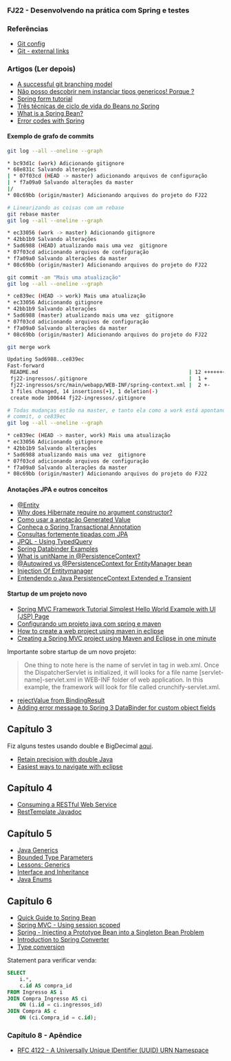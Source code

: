 ### FJ22 - Desenvolvendo na prática com Spring e testes

### Referências

- [Git config](https://git-scm.com/docs/git-config)
- [Git - external links](https://git-scm.com/doc/ext)


### Artigos (Ler depois)

- [A successful git branching model](https://nvie.com/posts/a-successful-git-branching-model/)
- [Não posso descobrir nem instanciar tipos genericos! Porque ?](https://blog.caelum.com.br/nao-posso-descobrir-nem-instanciar-tipos-genericos-porque/)
- [Spring form tutorial](https://www.baeldung.com/spring-mvc-form-tutorial)
- [Três técnicas de ciclo de vida do Beans no Spring](https://imasters.com.br/back-end/tres-tecnicas-de-ciclo-de-vida-dos-beans-no-spring)
- [What is a Spring Bean?](https://www.baeldung.com/spring-bean)
- [Error codes with Spring](https://www.logicbig.com/tutorials/spring-framework/spring-core/error-codes.html)
#### Exemplo de grafo de commits

```sh
git log --all --oneline --graph

* bc93d1c (work) Adicionando gitignore
* 68e831c Salvando alterações
| * 07f03cd (HEAD -> master) adicionando arquivos de configuração
| * f7a09a0 Salvando alterações da master
|/  
* 08c69bb (origin/master) Adicionando arquivos do projeto do FJ22

# Linearizando as coisas com um rebase
git rebase master
git log --all --oneline --graph

* ec33056 (work -> master) Adicionando gitignore
* 42bb1b9 Salvando alterações
* 5ad6988 (HEAD) atualizando mais uma vez  gitignore
* 07f03cd adicionando arquivos de configuração
* f7a09a0 Salvando alterações da master
* 08c69bb (origin/master) Adicionando arquivos do projeto do FJ22

git commit -am "Mais uma atualização"
git log --all --oneline --graph

* ce839ec (HEAD -> work) Mais uma atualização
* ec33056 Adicionando gitignore
* 42bb1b9 Salvando alterações
* 5ad6988 (master) atualizando mais uma vez  gitignore
* 07f03cd adicionando arquivos de configuração
* f7a09a0 Salvando alterações da master
* 08c69bb (origin/master) Adicionando arquivos do projeto do FJ22

git merge work

Updating 5ad6988..ce839ec
Fast-forward
 README.md                                                 | 12 ++++++++++++
 fj22-ingressos/.gitignore                                 |  1 +
 fj22-ingressos/src/main/webapp/WEB-INF/spring-context.xml |  2 +-
 3 files changed, 14 insertions(+), 1 deletion(-)
 create mode 100644 fj22-ingressos/.gitignore

# Todas mudanças estão na master, e tanto ela como a work está apontando para o mesmo
# commit, o ce839ec
git log --all --oneline --graph

* ce839ec (HEAD -> master, work) Mais uma atualização
* ec33056 Adicionando gitignore
* 42bb1b9 Salvando alterações
* 5ad6988 atualizando mais uma vez  gitignore
* 07f03cd adicionando arquivos de configuração
* f7a09a0 Salvando alterações da master
* 08c69bb (origin/master) Adicionando arquivos do projeto do FJ22

```

#### Anotações JPA e outros conceitos
- [@Entity](https://www.oracle.com/technetwork/middleware/ias/entity-annotations-090770.html)
- [Why does Hibernate require no argument constructor?](https://stackoverflow.com/questions/2935826/why-does-hibernate-require-no-argument-constructor/29433238#29433238)
- [Como usar a anotação Generated Value](https://www.devmedia.com.br/jpa-como-usar-a-anotacao-generatedvalue/38592)
- [Conheça o Spring Transactional Annotation](https://www.devmedia.com.br/conheca-o-spring-transactional-annotations/32472)
- [Consultas fortemente tipadas com JPA](https://blog.caelum.com.br/consultas-fortemente-tipadas-com-jpa/)
- [JPQL - Using TypedQuery](https://www.logicbig.com/tutorials/java-ee-tutorial/jpa/jpql-typed-query.html)
- [Spring Databinder Examples](https://www.logicbig.com/how-to/code-snippets/jcode-spring-framework-databinder.html)
- [What is unitName in @PersistenceContext?](https://coderanch.com/t/481448/certification/unitName-PersistenceContext)
- [@Autowired vs @PersistenceContext for EntityManager bean](https://stackoverflow.com/questions/31335211/autowired-vs-persistencecontext-for-entitymanager-bean)
- [Injection Of Entitymanager](https://tomee.apache.org/examples-trunk/injection-of-entitymanager/README.html)
- [Entendendo o Java PersistenceContext Extended e Transient](https://www.devmedia.com.br/entendendo-o-java-persistencecontext-extended-e-transient/30493)


#### Startup de um projeto novo

- [Spring MVC Framework Tutorial Simplest Hello World Example with UI (JSP) Page](https://crunchify.com/simplest-spring-mvc-hello-world-example-tutorial-spring-model-view-controller-tips/)
- [Configurando um projeto java com spring e maven](http://www.ciceroednilson.com.br/configurando-um-projeto-java-com-spring-mvc-e-maven/)
- [How to create a web project using maven in eclipse](https://dzone.com/articles/how-to-create-a-web-project-using-maven-in-eclipse-1)
- [Creating a Spring MVC project using Maven and Eclipse in one minute](https://www.codejava.net/frameworks/spring/creating-a-spring-mvc-project-using-maven-and-eclipse-in-one-minute)

Importante sobre startup de um novo projeto: 

> One thing to note here is the name of servlet in <servlet-name> tag in web.xml. Once the DispatcherServlet is initialized, it will looks for a file name [servlet-name]-servlet.xml  in WEB-INF folder of web application. In this example, the framework will look for file called crunchify-servlet.xml.

- [rejectValue from BindingResult](https://docs.spring.io/spring/docs/3.1.x/javadoc-api/org/springframework/validation/Errors.html#rejectValue%28java.lang.String,%20java.lang.String,%20java.lang.String%29)
- [Adding error message to Spring 3 DataBinder for custom object fields](https://stackoverflow.com/questions/12107503/adding-error-message-to-spring-3-databinder-for-custom-object-fields)

## Capítulo 3

Fiz alguns testes usando double e BigDecimal [aqui](https://gist.github.com/fllsouto/687e02c67d2b4f9d4f6a60a0bc464ef5).

- [Retain precision with double Java](https://stackoverflow.com/questions/322749/retain-precision-with-double-in-java)
- [Easiest ways to navigate with eclipse](https://dzone.com/articles/easiest-ways-navigate-methods)

## Capítulo 4

- [Consuming a RESTful Web Service](https://spring.io/guides/gs/consuming-rest/)
- [RestTemplate Javadoc](https://docs.spring.io/spring-framework/docs/current/javadoc-api/org/springframework/web/client/RestTemplate.html)

## Capítulo 5

- [Java Generics](https://www.tutorialspoint.com/java/java_generics)
- [Bounded Type Parameters](https://docs.oracle.com/javase/tutorial/java/generics/bounded.html)
- [Lessons: Generics](https://docs.oracle.com/javase/tutorial/extra/generics/index.html)
- [Interface and Inheritance](https://docs.oracle.com/javase/tutorial/java/IandI/index.html)
- [Java Enums](https://docs.oracle.com/javase/tutorial/java/javaOO/enum.html)

## Capítulo 6
- [Quick Guide to Spring Bean](https://www.baeldung.com/spring-bean-scopes)
- [Spring MVC - Using session scoped](https://www.logicbig.com/tutorials/spring-framework/spring-web-mvc/spring-mvc-session-scope.html)
- [Spring - Injecting a Prototype Bean into a Singleton Bean Problem](https://www.logicbig.com/tutorials/spring-framework/spring-core/injecting-singleton-with-prototype-bean.html)
- [Introduction to Spring Converter](https://www.baeldung.com/spring-type-conversions)
- [Type conversion](https://docs.spring.io/spring/docs/current/spring-framework-reference/core.html#validation)

Statement para verificar venda:

```sql
SELECT 
    i.*, 
    c.id AS compra_id 
FROM Ingresso AS i 
JOIN Compra_Ingresso AS ci 
    ON (i.id = ci.ingressos_id) 
JOIN Compra AS c 
    ON (ci.Compra_id = c.id);
```



### Capítulo 8 - Apêndice

- [RFC 4122 - A Universally Unique IDentifier (UUID) URN Namespace](https://tools.ietf.org/html/rfc4122)